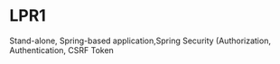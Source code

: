 # LPR1
Stand-alone, Spring-based application,Spring Security (Authorization, Authentication, CSRF Token
